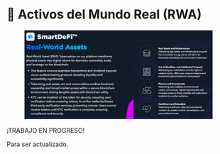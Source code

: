 # 📝 Activos del Mundo Real (RWA)

<figure><img src="../.gitbook/assets/Screenshot_19.png" alt=""><figcaption></figcaption></figure>

¡TRABAJO EN PROGRESO!

Para ser actualizado.